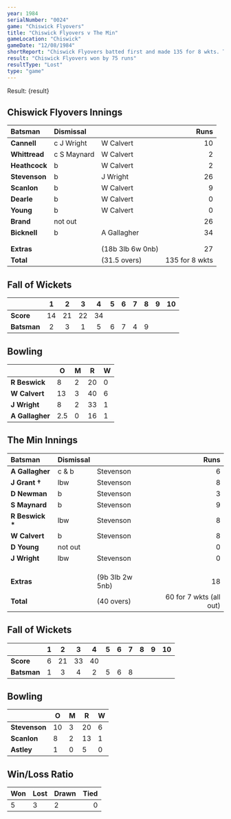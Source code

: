 ```yaml
---
year: 1984
serialNumber: "0024"
game: "Chiswick Flyovers"
title: "Chiswick Flyovers v The Min"
gameLocation: "Chiswick"
gameDate: "12/08/1984"
shortReport: "Chiswick Flyovers batted first and made 135 for 8 wkts. The Min were bundled out for 60."
result: "Chiswick Flyovers won by 75 runs"
resultType: "Lost"
type: "game"
---
```


Result: {result}
 
## Chiswick Flyovers Innings

| Batsman | Dismissal |  | Runs |
|:---|:---|---|---:|
| **Cannell** | c J Wright | W Calvert | 10 | 
| **Whittread** | c S Maynard | W Calvert | 2 | 
| **Heathcock** | b | W Calvert | 2 | 
| **Stevenson** | b | J Wright | 26 | 
| **Scanlon** | b | W Calvert | 9 | 
| **Dearle** | b | W Calvert | 0 | 
| **Young** | b | W Calvert | 0 | 
| **Brand** | not out |  | 26 | 
| **Bicknell** | b | A Gallagher | 34 | 
|  |  |  |  | 
|  |  |  |  |
| **Extras** | | (18b 3lb 6w 0nb) | 27 | 
| **Total** | | (31.5 overs) | 135 for 8 wkts |

## Fall of Wickets

| | 1 | 2 | 3 | 4 | 5 | 6 | 7 | 8 | 9 | 10 |
|---|:---:|:---:|:---:|:---:|:---:|:---:|:---:|:---:|:---:|:---:|
| **Score** | 14 | 21 | 22 | 34 |  |  | | | | | 
| **Batsman** | 2 | 3 | 1 | 5 | 6 | 7 | 4 | 9 |  | | 


## Bowling

| | O | M | R | W |
|---|---|---|---|---|
| **R Beswick** | 8 | 2 | 20 | 0 | 
| **W Calvert** | 13 | 3 | 40 | 6 | 
| **J Wright** | 8 | 2 | 33 | 1 | 
| **A Gallagher** | 2.5 | 0 | 16 | 1 | 


## The Min Innings

| Batsman | Dismissal |  | Runs |
|:---|:---|---|---:|
| **A Gallagher** | c & b | Stevenson | 6 | 
| **J Grant &#8224;** | lbw | Stevenson | 8 | 
| **D Newman** | b | Stevenson | 3 | 
| **S Maynard** | b | Stevenson | 9 | 
| **R Beswick &#42;** | lbw | Stevenson | 8 | 
| **W Calvert** | b | Stevenson | 8 | 
| **D Young** | not out | | 0 | 
| **J Wright** | lbw | Stevenson | 0 | 
|  |  |  |  |
|  |  |  |  |
|  |  |  |  |
| **Extras** | | (9b 3lb 2w 5nb) | 18 | 
| **Total** | | (40 overs) | 60 for 7 wkts (all out) | 

## Fall of Wickets

| | 1 | 2 | 3 | 4 | 5 | 6 | 7 | 8 | 9 | 10 |
|---|:---:|:---:|:---:|:---:|:---:|:---:|:---:|:---:|:---:|:---:|
| **Score** | 6 | 21 | 33 | 40 |  |  |  |  |  |  | 
| **Batsman** | 1 | 3 | 4 | 2 | 5 | 6 | 8 |  |  |  | 


## Bowling

| | O | M | R | W |
|---|---|---|---|---|
| **Stevenson** | 10 | 3 | 20 | 6 | 
| **Scanlon** | 8 | 2 | 13 | 1 | 
| **Astley** | 1 | 0 | 5 | 0 | 

## Win/Loss Ratio

| Won | Lost | Drawn | Tied |
|:---|:---|:---|---:|
| 5 | 3 | 2 | 0 |